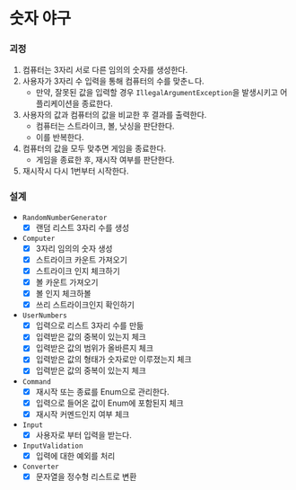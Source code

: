 # 숫자 야구

### 괴정

1. 컴퓨터는 3자리 서로 다른 임의의 숫자를 생성한다.
2. 사용자가 3자리 수 입력을 통해 컴퓨터의 수를 맞춘ㄴ다.
    - 만약, 잘못된 값을 입력할 경우 `IllegalArgumentException`을 발생시키고 어플리케이션을 종료한다.
3. 사용자의 값과 컴퓨터의 값을 비교한 후 결과를 출력한다.
    - 컴퓨터는 스트라이크, 볼, 낫싱을 판단한다.
    - 이를 반복한다.
4. 컴퓨터의 값을 모두 맞추면 게임을 종료한다.
    - 게임을 종료한 후, 재시작 여부를 판단한다.
5. 재시작시 다시 1번부터 시작한다.

### 설계

- `RandomNumberGenerator`
    - [x] 랜덤 리스트 3자리 수를 생성

- `Computer`
    - [x] 3자리 임의의 숫자 생성
    - [x] 스트라이크 카운트 가져오기
    - [x] 스트라이크 인지 체크하기
    - [x] 볼 카운트 가져오기
    - [x] 볼 인지 체크하볼
    - [x] 쓰리 스트라이크인지 확인하기

- `UserNumbers`
    - [x] 입력으로 리스트 3자리 수를 만듦
    - [x] 입력받은 값의 중복이 있는지 체크
    - [x] 입력받은 값의 범위가 올바른지 체크
    - [x] 입력받은 값의 형태가 숫자로만 이루졌는지 체크
    - [x] 입력받은 값의 중복이 있는지 체크

- `Command`
    - [x] 재시작 또는 종료를 Enum으로 관리한다.
    - [x] 입력으로 들어온 값이 Enum에 포함된지 체크
    - [x] 재시작 커멘드인지 여부 체크

- `Input`
    - [x] 사용자로 부터 입력을 받는다.

- `InputValidation`
    - [x] 입력에 대한 예외를 처리

- `Converter`
    - [x] 문자열을 정수형 리스트로 변환 

